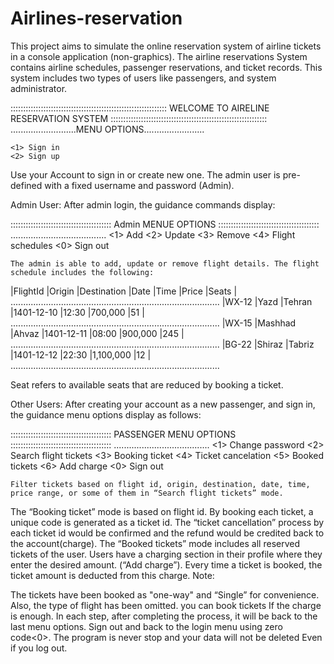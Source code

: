 # Airlines-reservation
This project aims to simulate the online reservation system of airline tickets in a console application (non-graphics). 
The airline reservations System contains airline schedules, passenger reservations, and ticket records. 
This system includes two types of users like passengers, and system administrator.

::::::::::::::::::::::::::::::::::::::::::::::::::::::::::::::
           WELCOME TO AIRELINE RESERVATION SYSTEM
::::::::::::::::::::::::::::::::::::::::::::::::::::::::::::::
..........................MENU OPTIONS........................

    <1> Sign in
    <2> Sign up 
    
Use your Account to sign in or create new one. The admin user is pre-defined with a fixed username and password (Admin).

Admin User: After admin login, the guidance commands display:

::::::::::::::::::::::::::::::::::::::::
           Admin MENUE OPTIONS
::::::::::::::::::::::::::::::::::::::::
 ......................................
    <1> Add
    <2> Update
    <3> Remove
    <4> Flight schedules
    <0> Sign out
    
    The admin is able to add, update or remove flight details. The flight schedule includes the following:
    
|FlightId   |Origin     |Destination  |Date        |Time       |Price      |Seats |
...................................................................................
|WX-12      |Yazd       |Tehran       |1401-12-10  |12:30      |700,000    |51    |
...................................................................................
|WX-15      |Mashhad    |Ahvaz        |1401-12-11  |08:00      |900,000    |245   |
...................................................................................
|BG-22      |Shiraz     |Tabriz       |1401-12-12  |22:30      |1,100,000  |12    |
...................................................................................

Seat refers to available seats that are reduced by booking a ticket.

Other Users: After creating your account as a new passenger, and sign in, the guidance menu options display as follows:

::::::::::::::::::::::::::::::::::::::::
         PASSENGER MENU OPTIONS
::::::::::::::::::::::::::::::::::::::::
 ......................................
    <1> Change password
    <2> Search flight tickets
    <3> Booking ticket
    <4> Ticket cancelation
    <5> Booked tickets
    <6> Add charge
    <0> Sign out
    
    Filter tickets based on flight id, origin, destination, date, time, price range, or some of them in “Search flight tickets” mode.
The “Booking ticket” mode is based on flight id. By booking each ticket, a unique code is generated as a ticket id.
The “ticket cancellation” process by each ticket id would be confirmed and the refund would be credited back to the account(charge).
The “Booked tickets” mode includes all reserved tickets of the user.
Users have a charging section in their profile where they enter the desired amount. (“Add charge”). Every time a ticket is booked, the ticket amount is deducted from this charge.
Note:

The tickets have been booked as "one-way" and “Single” for convenience. Also, the type of flight has been omitted.
you can book tickets If the charge is enough.
In each step, after completing the process, it will be back to the last menu options.
Sign out and back to the login menu using zero code<0>.
The program is never stop and your data will not be deleted Even if you log out.
